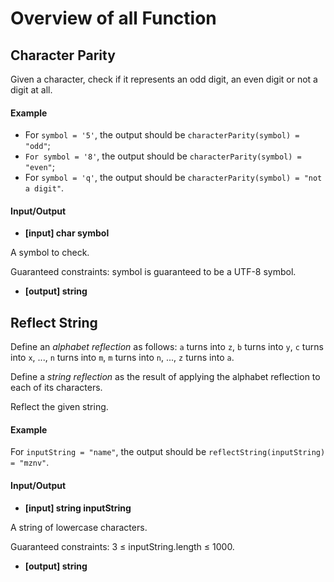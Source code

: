 # Overview of all Function

## Character Parity

Given a character, check if it represents an odd digit, an even digit or not a digit at all.

#### Example

* For `symbol = '5'`, the output should be
  `characterParity(symbol) = "odd"`;
* `For symbol = '8'`, the output should be
  `characterParity(symbol) = "even"`;
* For `symbol = 'q'`, the output should be
  `characterParity(symbol) = "not a digit"`.

#### Input/Output

* **[input] char symbol**

A symbol to check.

Guaranteed constraints:
symbol is guaranteed to be a UTF-8 symbol.

* **[output] string**

## Reflect String

Define an *alphabet reflection* as follows: `a` turns into `z`, `b` turns into `y`, `c` turns into `x`, ..., `n` turns into `m`, `m` turns into `n`, ..., `z` turns into `a`.

Define a *string reflection* as the result of applying the alphabet reflection to each of its characters.

Reflect the given string.

#### Example

For `inputString = "name"`, the output should be
`reflectString(inputString) = "mznv"`.

#### Input/Output

* **[input] string inputString**

A string of lowercase characters.

Guaranteed constraints:
3 ≤ inputString.length ≤ 1000.

* **[output] string**